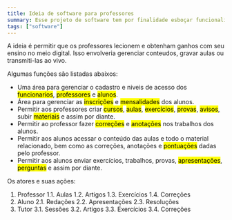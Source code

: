 ```yaml
---
title: Ideia de software para professores
summary: Esse projeto de software tem por finalidade esboçar funcionalidades para os professores darem aulas online.
tags: ["software"]
---
```


A ideia é permitir que os professores lecionem e obtenham ganhos com seu ensino no meio digital. Isso envolveria gerenciar conteudos, gravar aulas ou transmiti-las ao vivo.

Algumas funções são listadas abaixos:

- Uma área para gerenciar o cadastro e niveis de acesso dos <mark>funcionarios</mark>, <mark>professores</mark> e <mark>alunos</mark>.
- Área para gerenciar as <mark>inscrições</mark> e <mark>mensalidades</mark> dos alunos.
- Permitir aos professores criar <mark>cursos</mark>, <mark>aulas</mark>, <mark>exercícios</mark>, <mark>provas</mark>, <mark>avisos</mark>, subir <mark>materiais</mark> e assim por diante.
- Permitir ao professor fazer <mark>correções</mark> e <mark>anotações</mark> nos trabalhos dos alunos.
- Permitir aos alunos acessar o conteúdo das aulas e todo o material relacionado, bem como as correções, anotações e <mark>pontuações</mark> dadas pelo professor.
- Permitir aos alunos enviar exercícios, trabalhos, provas, <mark>apresentações</mark>, <mark>perguntas</mark> e assim por diante.

Os atores e suas ações:

1. Professor
   1.1. Aulas
   1.2. Artigos
   1.3. Exercícios
   1.4. Correções
2. Aluno
   2.1. Redações
   2.2. Apresentações
   2.3. Resoluções
3. Tutor
   3.1. Sessões
   3.2. Artigos
   3.3. Exercícios
   3.4. Correções
